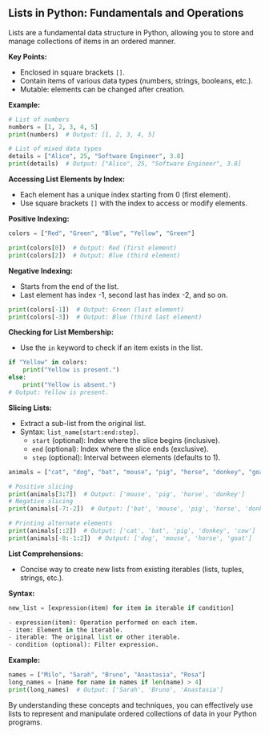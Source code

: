 ## Lists in Python: Fundamentals and Operations

Lists are a fundamental data structure in Python, allowing you to store and manage collections of items in an ordered manner.

**Key Points:**

- Enclosed in square brackets `[]`.
- Contain items of various data types (numbers, strings, booleans, etc.).
- Mutable: elements can be changed after creation.

**Example:**

```python
# List of numbers
numbers = [1, 2, 3, 4, 5]
print(numbers)  # Output: [1, 2, 3, 4, 5]

# List of mixed data types
details = ["Alice", 25, "Software Engineer", 3.8]
print(details)  # Output: ["Alice", 25, "Software Engineer", 3.8]
```

**Accessing List Elements by Index:**

- Each element has a unique index starting from 0 (first element).
- Use square brackets `[]` with the index to access or modify elements.

**Positive Indexing:**

```python
colors = ["Red", "Green", "Blue", "Yellow", "Green"]

print(colors[0])  # Output: Red (first element)
print(colors[2])  # Output: Blue (third element)
```

**Negative Indexing:**

- Starts from the end of the list.
- Last element has index -1, second last has index -2, and so on.

```python
print(colors[-1])  # Output: Green (last element)
print(colors[-3])  # Output: Blue (third last element)
```

**Checking for List Membership:**

- Use the `in` keyword to check if an item exists in the list.

```python
if "Yellow" in colors:
    print("Yellow is present.")
else:
    print("Yellow is absent.")
# Output: Yellow is present.
```

**Slicing Lists:**

- Extract a sub-list from the original list.
- Syntax: `list_name[start:end:step]`.
  - `start` (optional): Index where the slice begins (inclusive).
  - `end` (optional): Index where the slice ends (exclusive).
  - `step` (optional): Interval between elements (defaults to 1).

```python
animals = ["cat", "dog", "bat", "mouse", "pig", "horse", "donkey", "goat", "cow"]

# Positive slicing
print(animals[3:7])  # Output: ['mouse', 'pig', 'horse', 'donkey']
# Negative slicing
print(animals[-7:-2])  # Output: ['bat', 'mouse', 'pig', 'horse', 'donkey']

# Printing alternate elements
print(animals[::2])  # Output: ['cat', 'bat', 'pig', 'donkey', 'cow']
print(animals[-8:-1:2])  # Output: ['dog', 'mouse', 'horse', 'goat']
```

**List Comprehensions:**

- Concise way to create new lists from existing iterables (lists, tuples, strings, etc.).

**Syntax:**

```python
new_list = [expression(item) for item in iterable if condition]

- expression(item): Operation performed on each item.
- item: Element in the iterable.
- iterable: The original list or other iterable.
- condition (optional): Filter expression.
```

**Example:**

```python
names = ["Milo", "Sarah", "Bruno", "Anastasia", "Rosa"]
long_names = [name for name in names if len(name) > 4]
print(long_names)  # Output: ['Sarah', 'Bruno', 'Anastasia']
```

By understanding these concepts and techniques, you can effectively use lists to represent and manipulate ordered collections of data in your Python programs.
